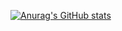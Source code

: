 [![Anurag's GitHub stats](https://github-readme-stats.vercel.app/api?username=amirmohammadshamss)](https://github.com/anuraghazra/github-readme-stats)
